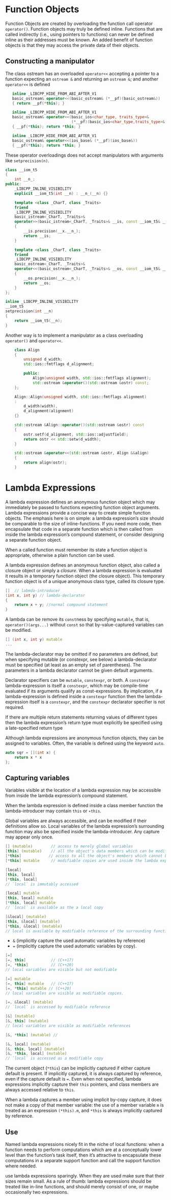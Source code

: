 # Function Objects

Function Objects are created by overloading the function call operator `operator()`. Function objects may truly be defined inline. Functions that are called indirectly (i.e., using pointers to functions) can never be defined inline as their addresses must be known. An added benefit of function objects is that they may access the private data of their objects. 

## Constructing a manipulator

 The class ostream has an overloaded `operator<<` accepting a pointer to a function expecting an `ostream &` and returning an `ostream &`; and another `operator<<` is defined
 
 ```cpp   
    inline _LIBCPP_HIDE_FROM_ABI_AFTER_V1
    basic_ostream& operator<<(basic_ostream& (*__pf)(basic_ostream&))
    { return __pf(*this); }

    inline _LIBCPP_HIDE_FROM_ABI_AFTER_V1
    basic_ostream& operator<<(basic_ios<char_type, traits_type>&
                              (*__pf)(basic_ios<char_type,traits_type>&))
    { __pf(*this); return *this; }

    inline _LIBCPP_HIDE_FROM_ABI_AFTER_V1
    basic_ostream& operator<<(ios_base& (*__pf)(ios_base&))
    { __pf(*this); return *this; }    
 ```
 
These operator overloadings does not accept manipulators with arguments like `setprecision(n)`.

```cpp
class __iom_t5
{
    int __n_;
public:
    _LIBCPP_INLINE_VISIBILITY
    explicit __iom_t5(int __n) : __n_(__n) {}

    template <class _CharT, class _Traits>
    friend
    _LIBCPP_INLINE_VISIBILITY
    basic_istream<_CharT, _Traits>&
    operator>>(basic_istream<_CharT, _Traits>& __is, const __iom_t5& __x)
    {
        __is.precision(__x.__n_);
        return __is;
    }

    template <class _CharT, class _Traits>
    friend
    _LIBCPP_INLINE_VISIBILITY
    basic_ostream<_CharT, _Traits>&
    operator<<(basic_ostream<_CharT, _Traits>& __os, const __iom_t5& __x)
    {
        __os.precision(__x.__n_);
        return __os;
    }
};

inline _LIBCPP_INLINE_VISIBILITY
__iom_t5
setprecision(int __n)
{
    return __iom_t5(__n);
}
```

Another way is to implement a manipulator as a class overloading `operator()` and `operator<<`.

```cpp
    class Align
    {
        unsigned d_width;
        std::ios::fmtflags d_alignment;

        public:
            Align(unsigned width, std::ios::fmtflags alignment);
            std::ostream &operator()(std::ostream &ostr) const;
    };

    Align::Align(unsigned width, std::ios::fmtflags alignment)
    :
        d_width(width),
        d_alignment(alignment)
    {}

    std::ostream &Align::operator()(std::ostream &ostr) const
    {
        ostr.setf(d_alignment, std::ios::adjustfield);
        return ostr << std::setw(d_width);
    }

    std::ostream &operator<<(std::ostream &ostr, Align &&align)
    {
        return align(ostr);
    }
```

# Lambda Expressions

A lambda expression defines an anonymous function object which may immediately be passed to functions expecting function object arguments.  Lambda expressions provide a concise way to create simple function objects. The emphasis here is on simple: a lambda expression’s size should be comparable to the size of inline-functions. If you need more code, then encapsulate that code in a separate function which is then called from inside the lambda expression’s compound statement, or consider designing a separate function object.

When a called function must remember its state a function object is appropriate, otherwise a plain function can be used.

A lambda expression defines an anonymous function object, also called a closure object or simply a
_closure_. When a lambda expression is evaluated it results in a temporary function object (the closure object). This temporary function object is of a unique anonymous class type, called its closure type.

```cpp
[]  // labmda-introducer
(int x, int y) // lambda-declarator
{
    return x + y; //normal compound statement
}
```

A lambda can be remove its `const`ness by specifying `mutable`, that is, `operator()(args...)` without `const` so that  by-value-captured variables can be modified.

```cpp
[] (int x, int y) mutable
...
```

The lambda-declarator may be omitted if no parameters are defined, but when specifying mutable (or constexpr, see below) a lambda-declarator must be specified (at least as an empty set of parentheses). The parameters in a lambda declarator cannot be given default arguments.

Declarator specifiers can be `mutable`, `constexpr`, or both. A `constexpr` lambda-expression is itself a `constexpr`, which may be compile-time evaluated if its arguments qualify as const-expressions. By implication, if a lambda-expression is defined inside a `constexpr` function then the lambda-expression itself is a `constexpr`, and the `constexpr` declarator specifier is not required.

If there are multiple return statements returning values of different types then the lambda expression’s return type must explicitly be specified using a late-specified return type

Although lambda expressions are anonymous function objects, they can be assigned to variables. Often, the variable is defined using the keyword `auto`. 

```cpp
auto sqr = [](int x) {
    return x * x
};
```

## Capturing variables

Variables visible at the location of a lambda expression may be accessible from inside the lambda expression’s compound statement.

When the lambda expression is defined inside a class member function the lambda-introducer may contain `this` or `∗this`.

Global variables are always accessible, and can be modified if their definitions allow so. Local variables of the lambda expression’s surrounding function may also be specified inside the lambda-introducer. Any capture may appear only once.



```cpp
[] (mutable)        // access to merely global variables
[this] (mutable)    // all the object's data members which can be modified
[*this]            // access to all the object's members which cannot be modified
[*this] mutable     // modifiable copies are used inside the lambda expression without affecting the object's own data

[local]
[this, local]
[*this, local]
// `local` is immutably accessed

[local] mutable
[this, local] mutable
[*this, local] mutable
// `local` is available as the a local copy

[&local] (mutable)
[this, &local] (mutable)
[*this, &local] (mutable)
// local is available by modifiable reference of the surrounding function's local variable
```

- `&` (implicitly capture the used automatic variables by reference) 
- `=` (implicitly capture the used automatic variables by copy).

```cpp
[=]
[=, this]           // (C++17)
[=, *this]          // (C++20)
// local variables are visible but not modifiable

[=] mutable
[=, this] mutable   // (C++17)
[=, *this] mutable // (C++20)
// local variables are visible as modifiable copies.

[=, &local] (mutable)
// `local` is accessed by modifiable reference

[&] (mutable)
[&, this] (mutable)
// local variables are visible as modifiable references

[&, *this] (mutable) // 

[&, local] (mutable)
[&, this, local] (mutable)
[&, *this, local] (mutable)
// `local` is accessed as a modifiable copy
```

The current object (`*this`) can be implicitly captured if either capture default is present. If implicitly captured, it is always captured by reference, even if the capture default is `=`.  Even when not specified, lambda expressions implicitly capture their `this` pointers, and class members are always accessed relative to `this`.

When a lambda captures a member using implicit by-copy capture, it does not make a copy of that member variable: the use of a member variable `m` is treated as an expression `(*this).m`, and `*this` is always implicitly captured by reference.

## Use

Named lambda expressions nicely fit in the niche of local functions: when a function needs to perform computations which are at a conceptually lower level than the function’s task itself, then it’s attractive to encapsulate these computations in a separate support function and call the support function where needed.

use lambda expressions sparingly. When they are used make sure that their sizes remain small. As a rule of thumb: lambda expressions should be treated like in-line functions, and should merely consist of one, or maybe occasionally two expressions.

